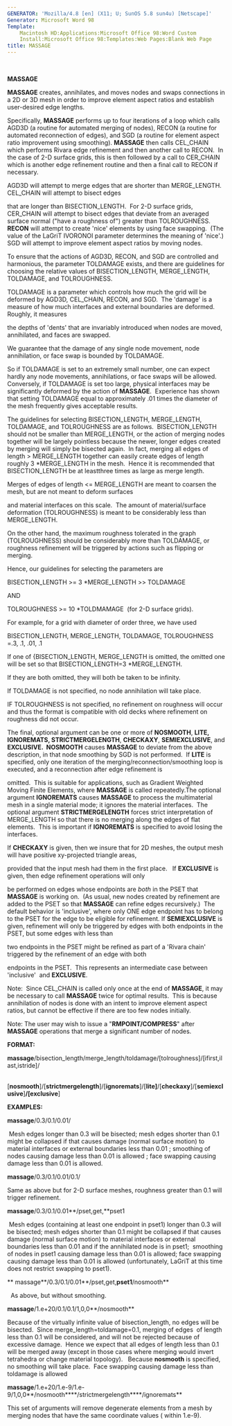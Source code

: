 ```yaml
---
GENERATOR: 'Mozilla/4.8 [en] (X11; U; SunOS 5.8 sun4u) [Netscape]'
Generator: Microsoft Word 98
Template: 
    Macintosh HD:Applications:Microsoft Office 98:Word Custom
    Install:Microsoft Office 98:Templates:Web Pages:Blank Web Page
title: MASSAGE
---
```


 

 **MASSAGE**

 **MASSAGE** creates, annihilates, and moves nodes and swaps
 connections in a 2D or 3D mesh in order to improve element aspect
 ratios and establish user-desired edge lengths.

 Specifically, **MASSAGE** performs up to four iterations of a loop
 which calls AGD3D (a routine for automated merging of nodes), RECON (a
 routine for automated reconnection of edges), and SGD (a routine for
 element aspect ratio improvement using smoothing). **MASSAGE** then
 calls CEL\_CHAIN which performs Rivara edge refinement and then
 another call to RECON.  In the case of 2-D surface grids, this is then
 followed by a call to CER\_CHAIN which is another edge refinement
 routine and then a final call to RECON if necessary.

 AGD3D will attempt to merge edges that are shorter than
 MERGE\_LENGTH.  CEL\_CHAIN will attempt to bisect edges

 that are longer than BISECTION\_LENGTH.  For 2-D surface grids,
 CER\_CHAIN will attempt to bisect edges that deviate from an averaged
 surface normal ("have a roughness of") greater than TOLROUGHNESS.
 **RECON** will attempt to create 'nice' elements by using face
 swapping.  (The value of the LaGriT IVORONOI parameter determines the
 meaning of 'nice'.)  SGD will attempt to improve element aspect ratios
 by moving nodes.

 To ensure that the actions of AGD3D, RECON, and SGD are controlled and
 harmonious, the parameter TOLDAMAGE exists, and there are guidelines
 for choosing the relative values of BISECTION\_LENGTH, MERGE\_LENGTH,
 TOLDAMAGE, and TOLROUGHNESS.

 TOLDAMAGE is a parameter which controls how much the grid will be
 deformed by AGD3D, CEL\_CHAIN, RECON, and SGD.  The 'damage' is a
 measure of how much interfaces and external boundaries are deformed. 
 Roughly, it measures

 the depths of 'dents' that are invariably introduced when nodes are
 moved, annihilated, and faces are swapped.

 We guarantee that the damage of any single node movement, node
 annihilation, or face swap is bounded by TOLDAMAGE.

 So if TOLDAMAGE is set to an extremely small number, one can expect
 hardly any node movements, annihilations, or face swaps will be
 allowed.  Conversely, if TOLDAMAGE is set too large, physical
 interfaces may be significantly deformed by the action of
 **MASSAGE**.  Experience has shown that setting TOLDAMAGE equal to
 approximately .01 times the diameter of the mesh frequently gives
 acceptable results.

 The guidelines for selecting BISECTION\_LENGTH, MERGE\_LENGTH,
 TOLDAMAGE, and TOLROUGHNESS are as follows.  BISECTION\_LENGTH should
 not be smaller than MERGE\_LENGTH, or the action of merging nodes
 together will be largely pointless because the newer, longer edges
 created by merging will simply be bisected again.  In fact, merging
 all edges of length &gt; MERGE\_LENGTH together can easily create
 edges of length roughly 3
*MERGE\_LENGTH in the mesh.  Hence it is
 recommended that BISECTION\_LENGTH be at leastthree times as large as
 merge length.

 Merges of edges of length &lt;= MERGE\_LENGTH are meant to coarsen the
 mesh, but are not meant to deform surfaces

 and material interfaces on this scale.  The amount of material/surface
 deformation (TOLROUGHNESS) is meant to be considerably less than
 MERGE\_LENGTH.

 On the other hand, the maximum roughness tolerated in the graph
 (TOLROUGHNESS) should be considerably more than TOLDAMAGE, or
 roughness refinement will be triggered by actions such as flipping or
 merging.

 Hence, our guidelines for selecting the parameters are

 BISECTION\_LENGTH &gt;= 3
*MERGE\_LENGTH &gt;&gt; TOLDAMAGE

 AND

 TOLROUGHNESS &gt;= 10
*TOLDMAMAGE  (for 2-D surface grids).

 For example, for a grid with diameter of order three, we have used

 BISECTION\_LENGTH, MERGE\_LENGTH, TOLDAMAGE, TOLROUGHNESS =.3, .1,
 .01, .1

 If one of {BISECTION\_LENGTH, MERGE\_LENGTH is omitted, the omitted
 one will be set so that BISECTION\_LENGTH=3
*MERGE\_LENGTH.

 If they are both omitted, they will both be taken to be infinity.

 If TOLDAMAGE is not specified, no node annihilation will take place.

 IF TOLROUGHNESS is not specified, no refinement on roughness will
 occur and thus the format is compatible with old decks where
 refinement on roughness did not occur.

 The final, optional argument can be one or more of **NOSMOOTH**,
 **LITE, IGNOREMATS, STRICTMERGELENGTH**, **CHECKAXY**,
 **SEMIEXCLUSIVE**, and **EXCLUSIVE.  NOSMOOTH** causes **MASSAGE** to
 deviate from the above description, in that node smoothing by SGD is
 not performed.  If **LITE** is specified, only one iteration of the
 merging/reconnection/smoothing loop is executed, and a reconnection
 after edge refinement is

 omitted.  This is suitable for applications, such as Gradient Weighted
 Moving Finite Elements, where **MASSAGE** is called repeatedly.The
 optional argument **IGNOREMATS** causes **MASSAGE** to process the
 multimaterial mesh in a single material mode; it ignores the material
 interfaces.  The optional argument **STRICTMERGELENGTH** forces strict
 interpretation of MERGE\_LENGTH so that there is no merging along the
 edges of flat elements.  This is important if **IGNOREMATS** is
 specified to avoid losing the interfaces.

 If **CHECKAXY** is given, then we insure that for 2D meshes, the
 output mesh will have positive xy-projected triangle areas,

 provided that the input mesh had them in the first place.   If
 **EXCLUSIVE** is given, then edge refinement operations will only

 be performed on edges whose endpoints are *both* in the PSET that
 **MASSAGE** is working on.  (As usual, new nodes created by refinement
 are added to the PSET so that **MASSAGE** can refine edges
 recursively.)  The default behavior is 'inclusive', where only ONE
 edge endpoint has to belong to the PSET for the edge to be eligible
 for refinement. If **SEMIEXCLUSIVE** is given, refinement will only be
 triggered by edges with both endpoints in the PSET, but some edges
 with less than

 two endpoints in the PSET might be refined as part of a 'Rivara chain'
 triggered by the refinement of an edge with both

 endpoints in the PSET.  This represents an intermediate case between
 'inclusive'  and **EXCLUSIVE**.

 Note:  Since CEL\_CHAIN is called only once at the end of **MASSAGE**,
 it may be necessary to call **MASSAGE** twice for optimal results. 
 This is because annihilation of nodes is done with an intent to
 improve element aspect ratios, but cannot be effective if there are
 too few nodes initially.

 Note: The user may wish to issue a "**RMPOINT/COMPRESS**" after
 **MASSAGE** operations that merge a significant number of nodes.

 **FORMAT:**

 **massage**/bisection\_length/merge\_length/toldamage/[tolroughness]/[ifirst,ilast,istride]/

    
 [**nosmooth**]/[**strictmergelength**]/[**ignoremats**]/[**lite]**/[**checkaxy**]/[**semiexclusive**]**/[exclusive**]

 

 **EXAMPLES:**

 **massage**/0.3/0.1/0.01/

  Mesh edges longer than 0.3 will be bisected; mesh edges shorter than
 0.1 might be collapsed if that causes damage (normal surface motion)
 to material interfaces or external boundaries less than 0.01 ;
 smoothing of nodes causing damage less than 0.01 is allowed ; face
 swapping causing damage less than 0.01 is allowed.

 **massage**/0.3/0.1/0.01/0.1/

 Same as above but for 2-D surface meshes, roughness greater than 0.1
 will trigger refinement.

 **massage**/0.3/0.1/0.01**/pset,get,**pset1

  Mesh edges (containing at least one endpoint in pset1) longer than
 0.3 will be bisected; mesh edges shorter than 0.1 might be collapsed
 if that causes damage (normal surface motion) to material interfaces
 or external boundaries less than 0.01 and if the annihilated node is
 in pset1;  smoothing of nodes in pset1 causing damage less than 0.01
 is allowed; face swapping causing damage less than 0.01 is allowed
 (unfortunately, LaGriT at this time does not restrict swapping to
 pset1).

 ** massage**/0.3/0.1/0.01**/pset,get,**pset1**/nosmooth**

   As above, but without smoothing.

 **massage**/1.e+20/0.1/0.1/1,0,0**/nosmooth**

 Because of the virtually infinite value of bisection\_length, no edges
 will be bisected.  Since merge\_length=toldamage=0.1, merging of
 edges  of length less than 0.1 will be considered, and will not be
 rejected because of excessive damage.  Hence we expect that all edges
 of length less than 0.1 will be merged away (except in those cases
 where merging would invert tetrahedra or change material topology).  
 Because **nosmooth** is specified, no smoothing will take place.  Face
 swapping causing damage less than toldamage is allowed

 **massage**/1.e+20/1.e-9/1.e-9/1,0,0**/nosmooth****/strictmergelength****/ignoremats**

 This set of arguments will remove degenerate elements from a mesh by
 merging nodes that have the same coordinate values ( within 1.e-9).


